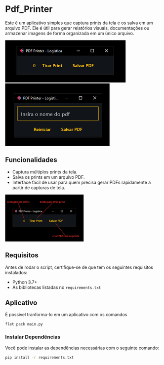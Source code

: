 # Pdf_Printer

Este é um aplicativo simples que captura prints da tela e os salva em um arquivo PDF. Ele é útil para gerar relatórios visuais, documentações ou armazenar imagens de forma organizada em um único arquivo.


![Interface Inicial](imagens/inicio.png)
![Salvando Pdf](imagens/salvando.png)

## Funcionalidades

- Captura múltiplos prints da tela.
- Salva os prints em um arquivo PDF.
- Interface fácil de usar para quem precisa gerar PDFs rapidamente a partir de capturas de tela.

![Funcionalidade](imagens/inicio_exp.png)

## Requisitos

Antes de rodar o script, certifique-se de que tem os seguintes requisitos instalados:

- Python 3.7+
- As bibliotecas listadas no `requirements.txt`

## Aplicativo

É possivel tranforma-lo em um aplicativo com os comandos

```bash
flet pack main.py
```
### Instalar Dependências

Você pode instalar as dependências necessárias com o seguinte comando:

```bash
pip install -r requirements.txt
